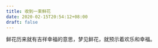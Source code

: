 ```yaml
---
title: 收到一束鲜花
date: 2020-02-15T20:54:12+08:00
draft: false
---
```


鲜花历来就有吉祥幸福的意思，梦见鲜花，就预示着欢乐和幸福。<br>
